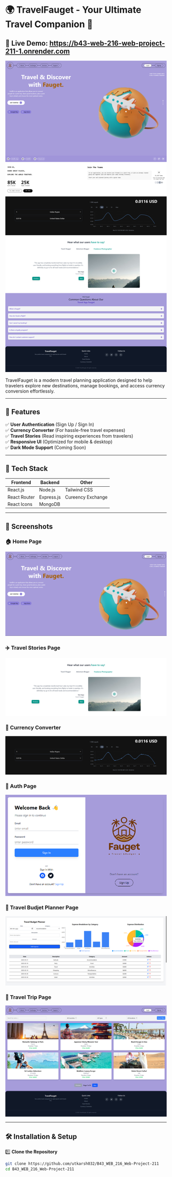 # 🌍 TravelFauget - Your Ultimate Travel Companion 🚀
## 🔗 **Live Demo:** https://b43-web-216-web-project-211-1.onrender.com

![TravelFauget](./client/src/assets/UI.png)

TravelFauget is a modern travel planning application designed to help travelers explore new destinations, manage bookings, and access currency conversion effortlessly.

---

## 📌 Features

✅ **User Authentication** (Sign Up / Sign In)  
✅ **Currency Converter** (For hassle-free travel expenses)  
✅ **Travel Stories** (Read inspiring experiences from travelers)  
✅ **Responsive UI** (Optimized for mobile & desktop)  
✅ **Dark Mode Support** (Coming Soon)  

---

## 🚀 Tech Stack

| Frontend | Backend | Other |
|----------|---------|-------|
| React.js | Node.js | Tailwind CSS |
| React Router | Express.js | Cureency Exchange |
| React Icons | MongoDB |  |

---

## 📸 Screenshots

### 🏠 Home Page
![Home](./client/src/assets/Home.png)

### ✈️ Travel Stories Page
![Travel Stories](./client/src/assets/TravelStories.png)

### 🔄 Currency Converter
![Currency Converter](./client/src/assets/CurrencyConvertor.png)

### 🔄 Auth Page
![Currency Converter](./client/src/assets/Auth.png)

### 🔄 Travel Budjet Planner Page
![Currency Converter](./client/src/assets/TravelBudjetPlanner.png)

### 🔄 Travel Trip  Page
![Currency Converter](./client/src/assets/Trip.png)

---

## 🛠️ Installation & Setup

1️⃣ **Clone the Repository**  
```bash
git clone https://github.com/utkarsh032/B43_WEB_216_Web-Project-211
cd B43_WEB_216_Web-Project-211

